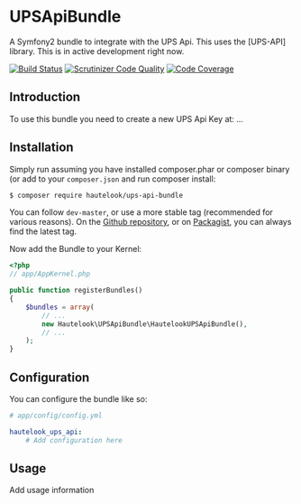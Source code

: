 UPSApiBundle
============

A Symfony2 bundle to integrate with the UPS Api. This uses the [UPS-API] library. This is in active development right now.

[![Build Status](https://travis-ci.org/hautelook/UPSApiBundle.svg?branch=master)](https://travis-ci.org/hautelook/UPSApiBundle)
[![Scrutinizer Code Quality](https://scrutinizer-ci.com/g/hautelook/UPSApiBundle/badges/quality-score.png?b=master)](https://scrutinizer-ci.com/g/hautelook/UPSApiBundle/?branch=master)
[![Code Coverage](https://scrutinizer-ci.com/g/hautelook/UPSApiBundle/badges/coverage.png?b=master)](https://scrutinizer-ci.com/g/hautelook/UPSApiBundle/?branch=master)

## Introduction

To use this bundle you need to create a new UPS Api Key at: ...

## Installation

Simply run assuming you have installed composer.phar or composer binary (or add to your `composer.json` and run composer
install:

```bash
$ composer require hautelook/ups-api-bundle
```

You can follow `dev-master`, or use a more stable tag (recommended for various reasons). On the
[Github repository](https://github.com/hautelook/UPSApiBundle), or on [Packagist](http://www.packagist.org), you can
always find the latest tag.

Now add the Bundle to your Kernel:

```php
<?php
// app/AppKernel.php

public function registerBundles()
{
    $bundles = array(
        // ...
        new Hautelook\UPSApiBundle\HautelookUPSApiBundle(),
        // ...
    );
}
```

## Configuration

You can configure the bundle like so:

```yaml
# app/config/config.yml

hautelook_ups_api:
    # Add configuration here
```

## Usage

Add usage information
